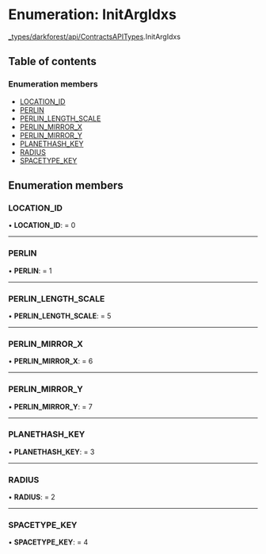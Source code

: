 # Enumeration: InitArgIdxs

[\_types/darkforest/api/ContractsAPITypes](../modules/_types_darkforest_api_contractsapitypes.md).InitArgIdxs

## Table of contents

### Enumeration members

- [LOCATION_ID](_types_darkforest_api_contractsapitypes.initargidxs.md#location_id)
- [PERLIN](_types_darkforest_api_contractsapitypes.initargidxs.md#perlin)
- [PERLIN_LENGTH_SCALE](_types_darkforest_api_contractsapitypes.initargidxs.md#perlin_length_scale)
- [PERLIN_MIRROR_X](_types_darkforest_api_contractsapitypes.initargidxs.md#perlin_mirror_x)
- [PERLIN_MIRROR_Y](_types_darkforest_api_contractsapitypes.initargidxs.md#perlin_mirror_y)
- [PLANETHASH_KEY](_types_darkforest_api_contractsapitypes.initargidxs.md#planethash_key)
- [RADIUS](_types_darkforest_api_contractsapitypes.initargidxs.md#radius)
- [SPACETYPE_KEY](_types_darkforest_api_contractsapitypes.initargidxs.md#spacetype_key)

## Enumeration members

### LOCATION_ID

• **LOCATION_ID**: = 0

---

### PERLIN

• **PERLIN**: = 1

---

### PERLIN_LENGTH_SCALE

• **PERLIN_LENGTH_SCALE**: = 5

---

### PERLIN_MIRROR_X

• **PERLIN_MIRROR_X**: = 6

---

### PERLIN_MIRROR_Y

• **PERLIN_MIRROR_Y**: = 7

---

### PLANETHASH_KEY

• **PLANETHASH_KEY**: = 3

---

### RADIUS

• **RADIUS**: = 2

---

### SPACETYPE_KEY

• **SPACETYPE_KEY**: = 4
